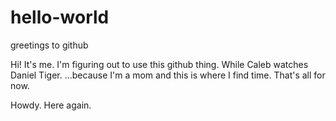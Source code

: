 # hello-world
greetings to github

Hi!  It's me.  I'm figuring out to use this github thing.  While Caleb watches Daniel Tiger.  ...because I'm a mom and this is where I find time.  That's all for now.

Howdy. Here again.

